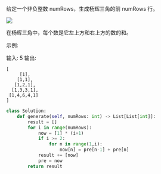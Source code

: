 给定一个非负整数 numRows，生成杨辉三角的前 numRows 行。

![](http://silencew.cn/uploads/1575255999129.gif)

在杨辉三角中，每个数是它左上方和右上方的数的和。

示例:

输入: 5
输出:

```
[
     [1],
    [1,1],
   [1,2,1],
  [1,3,3,1],
 [1,4,6,4,1]
]
```





```python
class Solution:
    def generate(self, numRows: int) -> List[List[int]]:
        result = []
        for i in range(numRows):
            now = [1] * (i+1)
            if i >= 2:
                for n in range(1,i):
                    now[n] = pre[n-1] + pre[n]
            result += [now]
            pre = now
        return result
```

